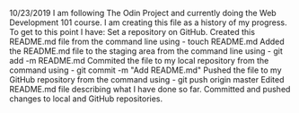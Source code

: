 10/23/2019
I am following The Odin Project and currently doing the Web Development 101 course.  I am creating this file as a history of my progress.
To get to this point I have:
    Set a repository on GitHub.
    Created this README.md file from the command line using - touch README.md
    Added the README.md file to the staging area from the command line using - git add -m README.md
    Commited the file to my local repository from the command using - git commit -m "Add README.md"
    Pushed the file to my GitHub repository from the command using - git push origin master
    Edited README.md file describing what I have done so far.
    Committed and pushed changes to local and GitHub repositories.